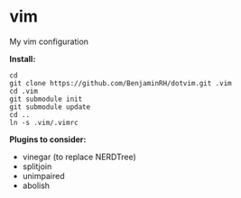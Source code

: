 vim
===

My vim configuration

**Install:**

    cd
    git clone https://github.com/BenjaminRH/dotvim.git .vim
    cd .vim
    git submodule init
    git submodule update
    cd ..
    ln -s .vim/.vimrc

**Plugins to consider:**

 * vinegar (to replace NERDTree)
 * splitjoin
 * unimpaired
 * abolish

